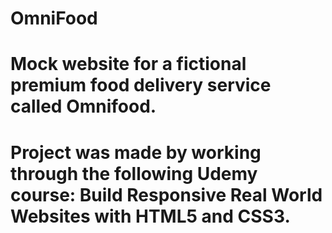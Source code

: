 # OmniFood
# Mock website for a fictional premium food delivery service called Omnifood. 
# Project was made by working through the following Udemy course: Build Responsive Real World Websites with HTML5 and CSS3. 
